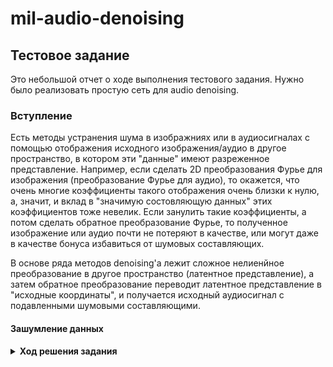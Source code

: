 # mil-audio-denoising

## Тестовое задание

Это небольшой отчет о ходе выполнения тестового задания. Нужно было реализовать простую сеть для audio denoising. 

### Вступление
Есть методы устранения шума в изображниях или в аудиосигналах с помощью отображения исходного изображения/аудио в другое пространство, в котором эти "данные" имеют разреженное представление. Например, если сделать 2D преобразования Фурье для изображения (преобразование Фурье для аудио), то окажется, что очень многие коэффициенты такого отображения очень близки к нулю, а, значит, и вклад в "значимую состовляющую данных" этих коэффициентов тоже невелик. Если занулить такие коэффициенты, а потом сделать обратное преобразование Фурье, то полученное изображение или аудио почти не потеряют в качестве, или могут даже в качестве бонуса избавиться от шумовых составляющих.

В основе ряда методов denoising'а лежит сложное нелиенйное преобразование в другое пространство (латентное представление), а затем обратное преобразование переводит латентное представление в "исходные координаты", и получается исходный аудиосигнал с подавленными шумовыми составляющими.

#### Зашумление данных

<details>
  <summary><strong>Ход решения задания</strong></summary>
    
#### 1. Простейший автоенкодер
Я решил начать с совсем простого автоенкодера, с одним сверточным слоем енкодера и одним сверточным слоем декодера, как в этом [примере](https://github.com/GuitarsAI/MLfAS/blob/master/MLAS_07_Denoising_Autoencoder.ipynb). Автор показывает на примере одной песни, что шумы хоть и остаются, но становится их заметно меньше.

```
Encoder = nn.Conv1d(in_channels=1, out_channels=32, kernel_size=2048, stride=32, padding=1023, bias=True)
Decoder = nn.ConvTranspose1d(in_channels=32, out_channels=1, kernel_size=2048, stride=32, padding=1023, bias=True)
```

- Из датасета я взял небольшую часть записей для проверки того, будет ли происходить хотя бы качественный overfitting, и будет ли модель хотя бы делать тождественное преобразование, восстанавливая исходный сигнал при подаче на вход исходного сигнала.
- Проверка показала, что модель не в состоянии делать тождественное преобразование. Видимо, у автора примера произошел overfitting на одной единственной песне.

После того, как самая простая модель не удалась, я продолжил искать существующие решения. Второе что я попробовал - это Denoising WaveNet.
#### 2. Denoising Wavenet
* [arxiv.org A Wavenet for Speech Denoising](https://arxiv.org/abs/1706.07162)
* [github](https://github.com/saurav-pathak/WaveNet_PyTorch)

<img align="left" src = "pics/wavenet.png" width ="400" /> <img src = "pics/wavenet2.png" width ="300" />


С нуля эту модель я не реализовывал, но пришлось ее немного поменять, убрал ненужные элементы, связанные с идентификацией говорящего. Подстроил под уже написанный код. Исходная конфигурация, описанная в github, получилась довольно тяжелой для моих мощностей (NVIDIA GeForce GTX 1080 Ti).

Чтобы обрабатывать записи мини-батчами, пришлось делать их одной длины, и короткие записи становятся длиной с максимальную запись в мини-батче. У модели нет фиксированного размера летентного представления (так как по сути всё строится на сверточных слоях, без Fully Connected слоев посередине), поэтому нет ограничения на длину входящих записей и они могут обрабатываться целиком. Но при вычислениях градиентов (даже мини-батч размера 2) на видеокарте не хватало памяти. Тогда я подсмотрел решение в [Wave-U-Net](https://github.com/f90/Wave-U-Net-Pytorch), где входящий мини-батч обрабатывается кусочками, которые последовательно подаются на вход сети.

- Так же как и с первой моделью, для начала решил проверить, насколько модель способна выучить тождественное преобразование на небольшом датасете. Судя по тому, что у сети есть skip-connections, у нее должно легко это получиться.
- Так и получилось. Но, к сожалению, сеть даже на небольшом датасете обучалась у меня довольно долго. При уменьшении числа Residual слоев и степени dilation модель обучалась несколько быстрее.
- А вот восстанавливать исходный сигнал из зашумленого у модели не получилось (тут нужно заметить, что на этот момент я только занулял коэффициенты STFT-представления, другие виды зашумления не делал). Из метрик здесь пробовал L1 и MSE.
- Так как модель обучалась медленно и не показала хорошего результата, я решил поискать что можно попробовать еще.
####  3. Deep Complex U-Net
* [arxiv.org PHASE-AWARE SPEECH ENHANCEMENT WITH DEEP COMPLEX U-NET](https://openreview.net/pdf?id=SkeRTsAcYm)
* [github](https://github.com/pheepa/DCUnet)
<img src = "pics/dcunet.png" width ="800" /> 
    
Так же с нуля модель не реализовывал, переделал, чтобы на вход сеть принимала waveform, а не STFT-представление, убрал лишние преобразования, связанные с этим, больше экспериментировал с накладыванием шумов.
- Сначала так же проверил, что модель способна делать тождественное преобразование.
- В качестве метрики используется wSDR - weightted source to distortion ratio - с помощью которой оценивал качество зашумленных версий сигналов по сравнению с чистыми и качество "очещенных" сетью.
- Опять же, в начале пробовал только обнуление коэффициентов STFT-представления. Судя по метрике, качество сигнала после обработки сетью улучшалось, но не сильно. На слух так вообще не заметно. Но, возможно, модель не очень хорошо справляется только с таким видом зашумлений - речь становится искаженной.
- Затем я попробовал наоборот усиливать маленькие коэффициенты STFT-представления - поднимать их до 1.
    
    
</details>
